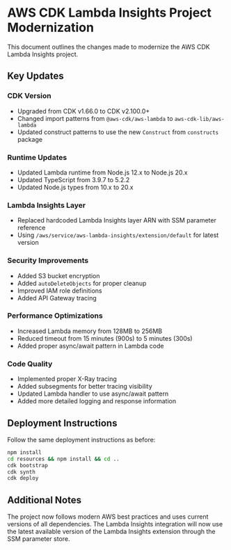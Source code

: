 # AWS CDK Lambda Insights Project Modernization

This document outlines the changes made to modernize the AWS CDK Lambda Insights project.

## Key Updates

### CDK Version
- Upgraded from CDK v1.66.0 to CDK v2.100.0+
- Changed import patterns from `@aws-cdk/aws-lambda` to `aws-cdk-lib/aws-lambda`
- Updated construct patterns to use the new `Construct` from `constructs` package

### Runtime Updates
- Updated Lambda runtime from Node.js 12.x to Node.js 20.x
- Updated TypeScript from 3.9.7 to 5.2.2
- Updated Node.js types from 10.x to 20.x

### Lambda Insights Layer
- Replaced hardcoded Lambda Insights layer ARN with SSM parameter reference
- Using `/aws/service/aws-lambda-insights/extension/default` for latest version

### Security Improvements
- Added S3 bucket encryption
- Added `autoDeleteObjects` for proper cleanup
- Improved IAM role definitions
- Added API Gateway tracing

### Performance Optimizations
- Increased Lambda memory from 128MB to 256MB
- Reduced timeout from 15 minutes (900s) to 5 minutes (300s)
- Added proper async/await pattern in Lambda code

### Code Quality
- Implemented proper X-Ray tracing
- Added subsegments for better tracing visibility
- Updated Lambda handler to use async/await pattern
- Added more detailed logging and response information

## Deployment Instructions

Follow the same deployment instructions as before:

```bash
npm install
cd resources && npm install && cd ..
cdk bootstrap
cdk synth
cdk deploy
```

## Additional Notes

The project now follows modern AWS best practices and uses current versions of all dependencies. The Lambda Insights integration will now use the latest available version of the Lambda Insights extension through the SSM parameter store.
